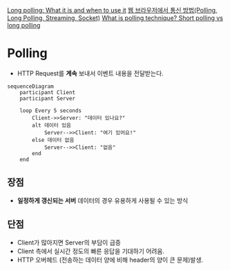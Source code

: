 [Long polling: What it is and when to use it](https://sendbird.com/developer/tutorials/what-is-long-polling?utm_source=chatgpt.com)
[웹 브라우저에서 통신 방법(Polling, Long Polling, Streaming, Socket)](https://warmth424.tistory.com/18)
[What is polling technique? Short polling vs long polling](https://ductruong.com/en/blog/2024/04/what-is-polling-technique-short-polling-vs-long-polling/?utm_source=chatgpt.com)
# Polling
- HTTP Request를 **계속** 보내서 이벤트 내용을 전달받는다.
```mermaid
sequenceDiagram
    participant Client
    participant Server

    loop Every 5 seconds
        Client->>Server: "데이터 있나요?"
        alt 데이터 있음
            Server-->>Client: "여기 있어요!"
        else 데이터 없음
            Server-->>Client: "없음"
        end
    end
```
## 장점
- **일정하게 갱신되는 서버** 데이터의 경우 유용하게 사용될 수 있는 방식
## 단점
- Client가 많아지면 Server의 부담이 급증
- Client 측에서 실시간 정도의 빠른 응답을 기대하기 어려움.
- HTTP 오버헤드 (전송하는 데이터 양에 비해 header의 양이 큰 문제)발생.